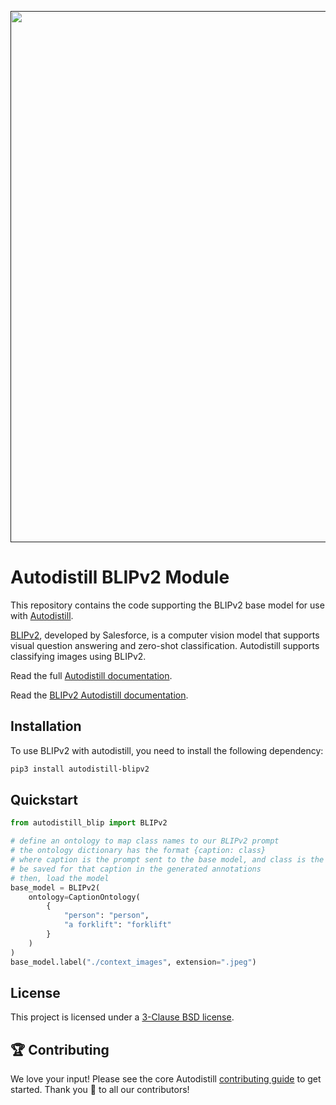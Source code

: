 <div align="center">
  <p>
    <a align="center" href="" target="_blank">
      <img
        width="850"
        src="https://media.roboflow.com/open-source/autodistill/autodistill-banner.png?4"
      >
    </a>
  </p>
</div>

# Autodistill BLIPv2 Module

This repository contains the code supporting the BLIPv2 base model for use with [Autodistill](https://github.com/autodistill/autodistill).

[BLIPv2](https://github.com/salesforce/LAVIS), developed by Salesforce, is a computer vision model that supports visual question answering and zero-shot classification. Autodistill supports classifying images using BLIPv2.

Read the full [Autodistill documentation](https://autodistill.github.io/autodistill/).

Read the [BLIPv2 Autodistill documentation](https://autodistill.github.io/autodistill/base_models/blipv2/).

## Installation

To use BLIPv2 with autodistill, you need to install the following dependency:


```bash
pip3 install autodistill-blipv2
```

## Quickstart

```python
from autodistill_blip import BLIPv2

# define an ontology to map class names to our BLIPv2 prompt
# the ontology dictionary has the format {caption: class}
# where caption is the prompt sent to the base model, and class is the label that will
# be saved for that caption in the generated annotations
# then, load the model
base_model = BLIPv2(
    ontology=CaptionOntology(
        {
            "person": "person",
            "a forklift": "forklift"
        }
    )
)
base_model.label("./context_images", extension=".jpeg")
```


## License

This project is licensed under a [3-Clause BSD license](LICENSE).

## 🏆 Contributing

We love your input! Please see the core Autodistill [contributing guide](https://github.com/autodistill/autodistill/blob/main/CONTRIBUTING.md) to get started. Thank you 🙏 to all our contributors!